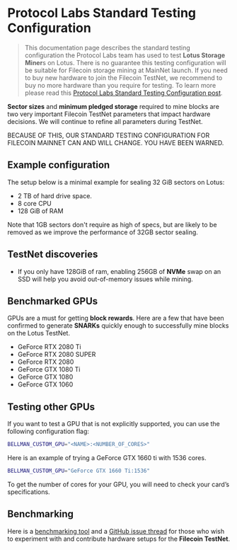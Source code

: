 # Protocol Labs Standard Testing Configuration

> This documentation page describes the standard testing configuration the
> Protocol Labs team has used to test **Lotus Storage Miner**s on Lotus. There
> is no guarantee this testing configuration will be suitable for Filecoin
> storage mining at MainNet launch. If you need to buy new hardware to join the
> Filecoin TestNet, we recommend to buy no more hardware than you require for
> testing. To learn more please read this
> [Protocol Labs Standard Testing Configuration post](https://filecoin.io/blog/filecoin-testnet-mining/).

**Sector sizes** and **minimum pledged storage** required to mine blocks are two
very important Filecoin TestNet parameters that impact hardware decisions. We
will continue to refine all parameters during TestNet.

BECAUSE OF THIS, OUR STANDARD TESTING CONFIGURATION FOR FILECOIN MAINNET CAN AND
WILL CHANGE. YOU HAVE BEEN WARNED.

## Example configuration

The setup below is a minimal example for sealing 32 GiB sectors on Lotus:

- 2 TB of hard drive space.
- 8 core CPU
- 128 GiB of RAM

Note that 1GB sectors don't require as high of specs, but are likely to be
removed as we improve the performance of 32GB sector sealing.

## TestNet discoveries

- If you only have 128GiB of ram, enabling 256GB of **NVMe** swap on an SSD will
  help you avoid out-of-memory issues while mining.

## Benchmarked GPUs

GPUs are a must for getting **block rewards**. Here are a few that have been
confirmed to generate **SNARKs** quickly enough to successfully mine blocks on
the Lotus TestNet.

- GeForce RTX 2080 Ti
- GeForce RTX 2080 SUPER
- GeForce RTX 2080
- GeForce GTX 1080 Ti
- GeForce GTX 1080
- GeForce GTX 1060

## Testing other GPUs

If you want to test a GPU that is not explicitly supported, you can use the
following configuration flag:

```sh
BELLMAN_CUSTOM_GPU="<NAME>:<NUMBER_OF_CORES>"
```

Here is an example of trying a GeForce GTX 1660 ti with 1536 cores.

```sh
BELLMAN_CUSTOM_GPU="GeForce GTX 1660 Ti:1536"
```

To get the number of cores for your GPU, you will need to check your card’s
specifications.

## Benchmarking

Here is a
[benchmarking tool](https://github.com/filecoin-project/lotus/tree/testnet-staging/cmd/lotus-bench)
and a
[GitHub issue thread](https://github.com/filecoin-project/lotus/issues/694) for
those who wish to experiment with and contribute hardware setups for the
**Filecoin TestNet**.

